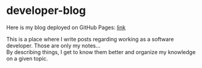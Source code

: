 # developer-blog

Here is my blog deployed on GitHub Pages: [link](https://muzabol2.github.io/developer-blog/)

This is a place where I write posts regarding working as a software developer. Those are only my notes... \
By describing things, I get to know them better and organize my knowledge on a given topic.
